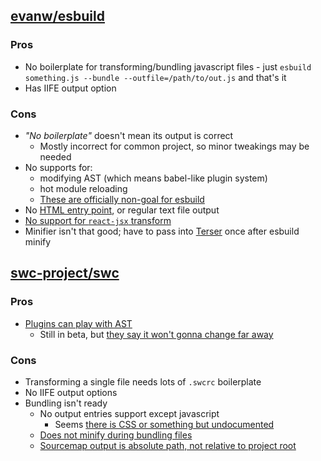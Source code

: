 ## [evanw/esbuild]
### Pros
- No boilerplate for transforming/bundling javascript files - just `esbuild something.js --bundle --outfile=/path/to/out.js` and that's it
- Has IIFE output option

### Cons
- *"No boilerplate"* doesn't mean its output is correct
  - Mostly incorrect for common project, so minor tweakings may be needed
- No supports for:
  - modifying AST (which means babel-like plugin system)
  - hot module reloading
  - [These are officially non-goal for esbuild](https://github.com/esbuild/esbuild.github.io/blob/31423c64748bb35f94d3760ed24aaa31b4e8c961/src/content/faq.yml#L228-L239)
- No [HTML entry point](https://github.com/evanw/esbuild/issues/31), or regular text file output
- [No support for `react-jsx` transform](https://github.com/evanw/esbuild/issues/334)
- Minifier isn't that good; have to pass into [Terser] once after esbuild minify

## [swc-project/swc](https://github.com/swc-project/swc)
### Pros
- [Plugins can play with AST](https://swc.rs/docs/usage/plugins)
  - Still in beta, but [they say it won't gonna change far away](https://github.com/swc-project/swc/discussions/3540)
### Cons
- Transforming a single file needs lots of `.swcrc` boilerplate
- No IIFE output options
- Bundling isn't ready
  - No output entries support except javascript
    - Seems [there is CSS or something but undocumented](https://github.com/swc-project/swc/issues/3900)
  - [Does not minify during bundling files](https://github.com/swc-project/swc/issues/2451)
  - [Sourcemap output is absolute path, not relative to project root](https://github.com/swc-project/swc/issues/2149)


[Terser]: https://github.com/terser/terser
[evanw/esbuild]: https://github.com/evanw/esbuild
[swc-project/swc]: https://github.com/swc-project/swc

